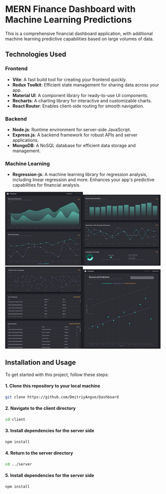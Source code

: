 # MERN Finance Dashboard with Machine Learning Predictions

This is a comprehensive financial dashboard application, with additional machine learning predictive capabilities based on large volumes of data.

## Technologies Used

### Frontend
- **Vite**: A fast build tool for creating your frontend quickly.
- **Redux Toolkit**: Efficient state management for sharing data across your app.
- **Material UI**: A component library for ready-to-use UI components.
- **Recharts**: A charting library for interactive and customizable charts.
- **React Router**: Enables client-side routing for smooth navigation.

### Backend
- **Node.js**: Runtime environment for server-side JavaScript.
- **Express.js**: A backend framework for robust APIs and server applications.
- **MongoDB**: A NoSQL database for efficient data storage and management.

### Machine Learning
- **Regression-js**: A machine learning library for regression analysis, including linear regression and more. Enhances your app's predictive capabilities for financial analysis.

<img src="https://github.com/DmitriyAngve/Dashboard/blob/master/Dashboard-1.png" width="250"><img src="https://github.com/DmitriyAngve/Dashboard/blob/master/Dashboard-2.png" width="250"><img src="https://github.com/DmitriyAngve/Dashboard/blob/master/Dashboard-3.png" width="250"><img src="https://github.com/DmitriyAngve/Dashboard/blob/master/Dashboard-4.png" width="250">

## Installation and Usage

To get started with this project, follow these steps:

#### 1. Clone this repository to your local machine

```bash
git clone https://github.com/DmitriyAngve/Dashboard
```
#### 2. Navigate to the client directory
```bash
cd client
```
#### 3. Install dependencies for the server side
```bash
npm install
```
#### 4. Return to the server directory
```bash
cd ../server
```
#### 5. Install dependencies for the server side
```bash
npm install
```
